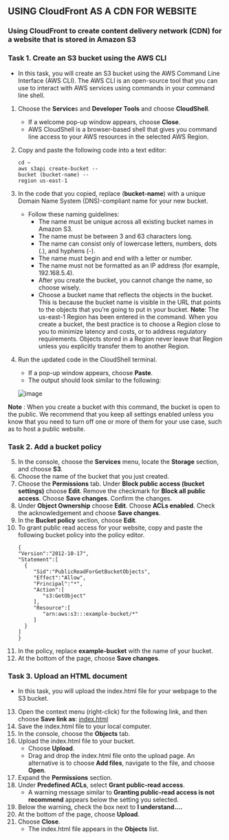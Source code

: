 ## USING CloudFront AS A CDN FOR WEBSITE
### Using CloudFront to create content delivery network (CDN) for a website that is stored in Amazon S3
### Task 1. Create an S3 bucket using the AWS CLI
- In this task, you will create an S3 bucket using the AWS Command Line Interface (AWS CLI). The AWS CLI is an open-source tool that you can use to interact with AWS services using commands in your command line shell.
1. Choose the **Service**s and **Developer Tools** and choose **CloudShell**.
   - If a welcome pop-up window appears, choose **Close**.
   - AWS CloudShell is a browser-based shell that gives you command line access to your AWS resources in the selected AWS Region.

2. Copy and paste the following code into a text editor:
   ```text
   cd ~
   aws s3api create-bucket --
   bucket (bucket-name) --
   region us-east-1
   ```
3. In the code that you copied, replace (**bucket-name**) with a unique Domain Name System (DNS)-compliant name for your new bucket.
   - Follow these naming guidelines:
     - The name must be unique across all existing bucket names in Amazon S3.
     - The name must be between 3 and 63 characters long.
     - The name can consist only of lowercase letters, numbers, dots (.), and hyphens (-).
     - The name must begin and end with a letter or number.
     - The name must not be formatted as an IP address (for example, 192.168.5.4).
     - After you create the bucket, you cannot change the name, so choose wisely.
     - Choose a bucket name that reflects the objects in the bucket. This is because the bucket name is visible in the URL that points to the objects that you’re going to put in your bucket.
**Note**: The us-east-1 Region has been entered in the command. When you create a bucket, the best practice is to choose a Region close to you to minimize latency and costs, or to address regulatory requirements. Objects stored in a Region never leave that Region unless you explicitly transfer them to another Region.
4. Run the updated code in the CloudShell terminal.
   - If a pop-up window appears, choose **Paste**.
   - The output should look similar to the following:

    ![image](https://github.com/swatipal1010/AWS_services_handson/assets/110754474/5632556b-6580-4293-90be-287b48b6feba)

**Note** : When you create a bucket with this command, the bucket is open to the public. We recommend that you keep all settings enabled unless you know that you need to turn off one or more of them for your use case, such as to host a public website.

### Task 2. Add a bucket policy
5. In the console, choose the **Services** menu, locate the **Storage** section, and choose **S3**.
6. Choose the name of the bucket that you just created.
7. Choose the **Permissions** tab. Under **Block public access (bucket settings)** choose **Edit**. Remove the checkmark for **Block all public access**. Choose **Save changes**. Confirm the changes.
8. Under **Object Ownership** choose **Edit**. Choose **ACLs enabled**. Check the acknowledgement and choose **Save changes**.
9. In the **Bucket policy** section, choose **Edit**.
10. To grant public read access for your website, copy and paste the following bucket policy into the policy editor.
    ```text
    {
    "Version":"2012-10-17",
    "Statement":[
      {
         "Sid":"PublicReadForGetBucketObjects",
         "Effect":"Allow",
         "Principal":"*",
         "Action":[
            "s3:GetObject"
         ],
         "Resource":[
            "arn:aws:s3:::example-bucket/*"
         ]
      }
    ]
    }
    ```
11. In the policy, replace **example-bucket** with the name of your bucket.
12. At the bottom of the page, choose **Save changes**.
### Task 3. Upload an HTML document
- In this task, you will upload the index.html file for your webpage to the S3 bucket.
13. Open the context menu (right-click) for the following link, and then choose **Save link as**: [index.html](https://aws-tc-largeobjects.s3.us-west-2.amazonaws.com/CUR-TF-100-ACCAIC-1-35050/03-lab-5-cloudfront/s3/index.html)
14. Save the index.html file to your local computer.
15. In the console, choose the **Objects** tab.
16. Upload the index.html file to your bucket.
    - Choose **Upload**.
    - Drag and drop the index.html file onto the upload page. An alternative is to choose **Add files**, navigate to the file, and choose **Open**.
17. Expand the **Permissions** section.
18. Under **Predefined ACLs**, select **Grant public-read access**.
    - A warning message similar to **Granting public-read access is not recommend** appears below the setting you selected.
19. Below the warning, check the box next to **I understand....**
20. At the bottom of the page, choose **Upload**.
21. Choose **Close**.
    - The index.html file appears in the **Objects** list.
